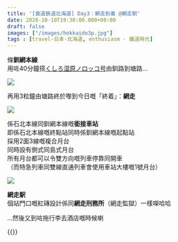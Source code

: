 ```yaml
---
title: '[食道鉄道北海道] Day3：網走到着 @網走駅'
date: 2020-10-10T19:30:00.000+08:00
draft: false
images: ["/images/hokkaido3p.jpg"]
tags : [travel-日本-北海道, enthusiasm - 鐵道時光]
---
```


條**釧網本線**  
用咗40分鐘搭[くしろ湿原ノロッコ号](https://hidie.net/hokkaido3h/)由釧路到塘路...  

![](/images/hokkaido3p1.jpg)

再用3粒鐘由塘路終於嚟到今日嘅「終着」：**網走**  

![](/images/hokkaido3p2.jpg)

係石北本線同釧網本線嘅**銜接車站**  
即係石北本線嘅終點站同時係釧網本線嘅起點站  
採用2面3線嘅複合月台  
同時設有側式同島式月台  
所有月台都可以令雙方向嘅列車停靠同開車  
（而特急列車同雙線直通列車會使用車站大樓嘅1號月台）  

![](/images/hokkaido3p.jpg)

**網走駅**  
個站門口嘅紅磚設計係同**網走刑務所**（網走監獄）一樣㗎哈哈  
  
  
...然後又到咗拖行李去酒店嘅時候喇  
  
  
{{<hokkaido>}}
